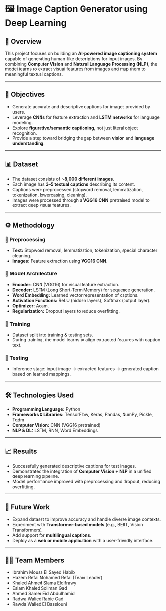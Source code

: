 
# 🖼️ Image Caption Generator using Deep Learning

## 📌 Overview
This project focuses on building an **AI-powered image captioning system** capable of generating human-like descriptions for input images. By combining **Computer Vision** and **Natural Language Processing (NLP)**, the model learns to extract visual features from images and map them to meaningful textual captions.

---

## 🎯 Objectives
- Generate accurate and descriptive captions for images provided by users.
- Leverage **CNNs** for feature extraction and **LSTM networks** for language modeling.
- Explore **figurative/semantic captioning**, not just literal object recognition.
- Provide a step toward bridging the gap between **vision** and **language understanding**.

---

## 📊 Dataset
- The dataset consists of **~8,000 different images**.
- Each image has **3–5 textual captions** describing its content.
- Captions were preprocessed (stopword removal, lemmatization, tokenization, lowercasing, cleaning).
- Images were processed through a **VGG16 CNN** pretrained model to extract deep visual features.

---

## ⚙️ Methodology

### 🔹 Preprocessing
- **Text:** Stopword removal, lemmatization, tokenization, special character cleaning.
- **Images:** Feature extraction using **VGG16 CNN**.

### 🔹 Model Architecture
- **Encoder:** CNN (VGG16) for visual feature extraction.
- **Decoder:** LSTM (Long Short-Term Memory) for sequence generation.
- **Word Embedding:** Learned vector representation of captions.
- **Activation Functions:** ReLU (hidden layers), Softmax (output layer).
- **Optimizer:** Adam.
- **Regularization:** Dropout layers to reduce overfitting.

### 🔹 Training
- Dataset split into training & testing sets.
- During training, the model learns to align extracted features with caption text.

### 🔹 Testing
- Inference stage: input image → extracted features → generated caption based on learned mappings.

---

## 🛠 Technologies Used
- **Programming Language:** Python
- **Frameworks & Libraries:** TensorFlow, Keras, Pandas, NumPy, Pickle, Tqdm
- **Computer Vision:** CNN (VGG16 pretrained)
- **NLP & DL:** LSTM, RNN, Word Embeddings

---

## 📈 Results
- Successfully generated descriptive captions for test images.
- Demonstrated the integration of **Computer Vision + NLP** in a unified deep learning pipeline.
- Model performance improved with preprocessing and dropout, reducing overfitting.

---

## 🚀 Future Work
- Expand dataset to improve accuracy and handle diverse image contexts.
- Experiment with **Transformer-based models** (e.g., BERT, Vision Transformers).
- Add support for **multilingual captions**.
- Deploy as a **web or mobile application** with a user-friendly interface.

---

## 👨‍💻 Team Members
- Ibrahim Mousa El Sayed Habib
- Hazem Refai Mohamed Refai (Team Leader)
- Khaled Ahmed Slama Eldifrawy
- Eslam Khaled Soliman Gad
- Ahmed Samer Eid Abdulhamid
- Radwa Walied Rabie Gad
- Rawda Walied El Bassiouni

